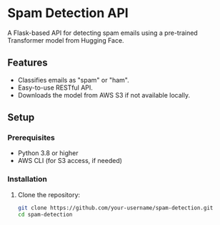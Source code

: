 # Spam Detection API

A Flask-based API for detecting spam emails using a pre-trained Transformer model from Hugging Face.

## Features
- Classifies emails as "spam" or "ham".
- Easy-to-use RESTful API.
- Downloads the model from AWS S3 if not available locally.

## Setup

### Prerequisites
- Python 3.8 or higher
- AWS CLI (for S3 access, if needed)

### Installation
1. Clone the repository:
   ```bash
   git clone https://github.com/your-username/spam-detection.git
   cd spam-detection
